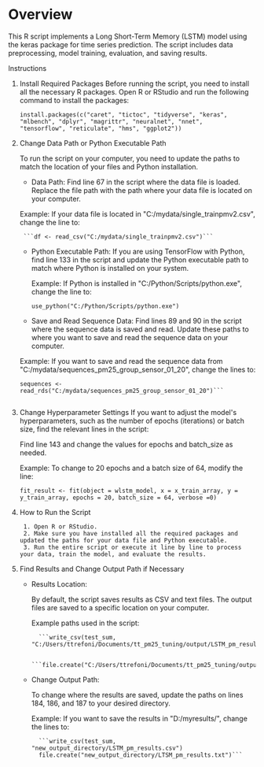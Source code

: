 

# Overview
This R script implements a Long Short-Term Memory (LSTM) model using the keras package for time series prediction. The script includes data preprocessing, model training, evaluation, and saving results.

Instructions
1. Install Required Packages
Before running the script, you need to install all the necessary R packages. Open R or RStudio and run the following command to install the packages:
    
    ```install.packages(c("caret", "tictoc", "tidyverse", "keras", "mlbench", "dplyr", "magrittr", "neuralnet", "nnet",       "tensorflow", "reticulate", "hms", "ggplot2"))```

2. Change Data Path or Python Executable Path
    
    To run the script on your computer, you need to update the paths to match the location of your files and Python installation.
    
    * Data Path:
    Find line 67 in the script where the data file is loaded. Replace the file path with the path where your data file is located on your computer.

    Example: If your data file is located in "C:/mydata/single_trainpmv2.csv", change the line to:
        
        ```df <- read_csv("C:/mydata/single_trainpmv2.csv")```

    * Python Executable Path:
    If you are using TensorFlow with Python, find line 133 in the script and update the Python executable path to match where Python is installed on your system.
        
        Example: If Python is installed in "C:/Python/Scripts/python.exe", change the line to:

        ```use_python("C:/Python/Scripts/python.exe")```

    * Save and Read Sequence Data:
    Find lines 89 and 90 in the script where the sequence data is saved and read. Update these paths to where you want to save and read the sequence data on your computer.

    Example: If you want to save and read the sequence data from "C:/mydata/sequences_pm25_group_sensor_01_20", change the lines to:

    ```saveRDS(sequences, "C:/mydata/sequences_pm25_group_sensor_01_20")
    sequences <- read_rds("C:/mydata/sequences_pm25_group_sensor_01_20")```


3. Change Hyperparameter Settings
    If you want to adjust the model's hyperparameters, such as the number of epochs (iterations) or batch size, find the relevant lines in the script:

    
    Find line 143 and change the values for epochs and batch_size as needed.

    Example: To change to 20 epochs and a batch size of 64, modify the line:

    ```fit_result <- fit(object = wlstm_model, x = x_train_array, y = y_train_array, epochs = 20, batch_size = 64, verbose =0)```

4. How to Run the Script

        1. Open R or RStudio.
        2. Make sure you have installed all the required packages and updated the paths for your data file and Python executable.
        3. Run the entire script or execute it line by line to process your data, train the model, and evaluate the results.


5. Find Results and Change Output Path if Necessary
    * Results Location:
        
        By default, the script saves results as CSV and text files. The output files are saved to a specific location on your computer.

        Example paths used in the script:

            ```write_csv(test_sum, "C:/Users/ttrefoni/Documents/tt_pm25_tuning/output/LSTM_pm_results_01_19_70_30.csv")```

            ```file.create("C:/Users/ttrefoni/Documents/tt_pm25_tuning/output/LTSM_pm_results_01_19_70_30.txt")```

    * Change Output Path:
        
        To change where the results are saved, update the paths on lines 184, 186, and 187 to your desired directory.

        Example: If you want to save the results in "D:/myresults/", change the lines to:

            ```write_csv(test_sum, "new_output_directory/LSTM_pm_results.csv")
            file.create("new_output_directory/LTSM_pm_results.txt")```

